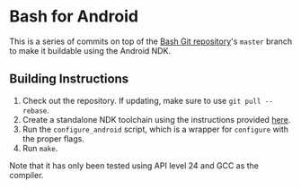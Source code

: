 Bash for Android
================

This is a series of commits on top of the [Bash Git repository](https://savannah.gnu.org/git/?group=bash)'s `master` branch to make it buildable using the Android NDK.

Building Instructions
---------------------

1. Check out the repository. If updating, make sure to use `git pull --rebase`.
2. Create a standalone NDK toolchain using the instructions provided [here](https://developer.android.com/ndk/guides/standalone_toolchain.html).
3. Run the `configure_android` script, which is a wrapper for `configure` with the proper flags.
4. Run `make`.

Note that it has only been tested using API level 24 and GCC as the compiler.